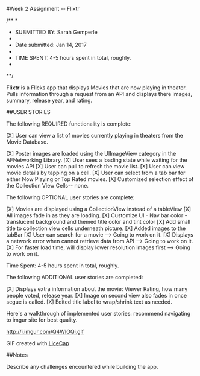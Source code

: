 #Week 2 Assignment -- Flixtr

/**
*
* SUBMITTED BY: Sarah Gemperle
*
* Date submitted: Jan 14, 2017
* 
* TIME SPENT: 4-5 hours spent in total, roughly.
*
**/


**Flixtr** is a Flicks app that displays Movies that are now playing in theater.
           Pulls information through a request from an API and displays there
           images, summary, release year, and rating.


##USER STORIES

The following REQUIRED functionality is complete:

[X] User can view a list of movies currently playing in theaters from the Movie Database.

[X] Poster images are loaded using the UIImageView category in the AFNetworking Library.
[X] User sees a loading state while waiting for the movies API
[X] User can pull to refresh the movie list.
[X] User can view movie details by tapping on a cell.
[X] User can select from a tab bar for either Now Playing or Top Rated movies.
[X] Customized selection effect of the Collection View Cells-- none.

The following OPTIONAL user stories are complete:

[X] Movies are displayed using a CollectionView instead of a tableView
[X] All images fade in as they are loading.
[X] Customize UI - Nav bar color - translucent background and themed title color and tint color
[X] Add small title to collection view cells underneath picture.
[X] Added images to the tabBar 
[X] User can search for a movie --> Going to work on it.
[X] Displays a network error when cannot retrieve data from API --> Going to work on it.
[X] For faster load time, will display lower resolution images first --> Going to work on it.

Time Spent: 4-5 hours spent in total, roughly.

The following ADDITIONAL user stories are completed:

[X] Displays extra information about the movie: Viewer Rating, how many people voted, release year.
[X] Image on second view also fades in once segue is called.
[X] Edited title label to wrap/shrink text as needed.

Here's a walkthrough of implemented user stories:
recommend navigating to imgur site for best quality.

http://i.imgur.com/Q4WIOQi.gif

GIF created with [LiceCap](http://cockos.com/licecap/)

##Notes

Describe any challenges encountered while building the app.


